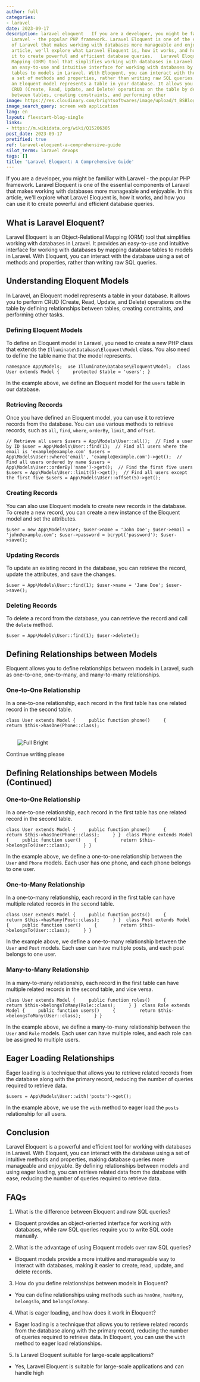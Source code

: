 ```yaml
---
author: full
categories:
- laravel
date: 2023-09-17
description: laravel eloquent   If you are a developer, you might be familiar with
  Laravel - the popular PHP framework. Laravel Eloquent is one of the essential components
  of Laravel that makes working with databases more manageable and enjoyable. In this
  article, we'll explore what Laravel Eloquent is, how it works, and how you can use
  it to create powerful and efficient database queries.   Laravel Eloquent is an Object-Relational
  Mapping (ORM) tool that simplifies working with databases in Laravel. It provides
  an easy-to-use and intuitive interface for working with databases by mapping database
  tables to models in Laravel. With Eloquent, you can interact with the database using
  a set of methods and properties, rather than writing raw SQL queries.   In Laravel,
  an Eloquent model represents a table in your database. It allows you to perform
  CRUD (Create, Read, Update, and Delete) operations on the table by defining relationships
  between tables, creating constraints, and performing other
image: https://res.cloudinary.com/brightsoftwares/image/upload/t_BSBlogImage/v1/brightsoftwares.com.blog/7SDoly3FV_0
image_search_query: screen web application
lang: en
layout: flexstart-blog-single
links:
- https://m.wikidata.org/wiki/Q15206305
post_date: 2023-09-17
pretified: true
ref: laravel-eloquent-a-comprehensive-guide
silot_terms: laravel devops
tags: []
title: 'Laravel Eloquent: A Comprehensive Guide'
---
```



If you are a developer, you might be familiar with Laravel - the popular PHP framework. Laravel Eloquent is one of the essential components of Laravel that makes working with databases more manageable and enjoyable. In this article, we'll explore what Laravel Eloquent is, how it works, and how you can use it to create powerful and efficient database queries.

## What is Laravel Eloquent?

Laravel Eloquent is an Object-Relational Mapping (ORM) tool that simplifies working with databases in Laravel. It provides an easy-to-use and intuitive interface for working with databases by mapping database tables to models in Laravel. With Eloquent, you can interact with the database using a set of methods and properties, rather than writing raw SQL queries.

## Understanding Eloquent Models

In Laravel, an Eloquent model represents a table in your database. It allows you to perform CRUD (Create, Read, Update, and Delete) operations on the table by defining relationships between tables, creating constraints, and performing other tasks.

### Defining Eloquent Models

To define an Eloquent model in Laravel, you need to create a new PHP class that extends the `Illuminate\Database\Eloquent\Model` class. You also need to define the table name that the model represents.



`namespace App\Models;  use Illuminate\Database\Eloquent\Model;  class User extends Model {     protected $table = 'users'; }`

In the example above, we define an Eloquent model for the `users` table in our database.

### Retrieving Records

Once you have defined an Eloquent model, you can use it to retrieve records from the database. You can use various methods to retrieve records, such as `all`, `find`, `where`, `orderBy`, `limit`, and `offset`.



`// Retrieve all users $users = App\Models\User::all();  // Find a user by ID $user = App\Models\User::find(1);  // Find all users where the email is 'example@example.com' $users = App\Models\User::where('email', 'example@example.com')->get();  // Find all users ordered by name $users = App\Models\User::orderBy('name')->get();  // Find the first five users $users = App\Models\User::limit(5)->get();  // Find all users except the first five $users = App\Models\User::offset(5)->get();`

### Creating Records

You can also use Eloquent models to create new records in the database. To create a new record, you can create a new instance of the Eloquent model and set the attributes.



`$user = new App\Models\User; $user->name = 'John Doe'; $user->email = 'john@example.com'; $user->password = bcrypt('password'); $user->save();`

### Updating Records

To update an existing record in the database, you can retrieve the record, update the attributes, and save the changes.



`$user = App\Models\User::find(1); $user->name = 'Jane Doe'; $user->save();`

### Deleting Records

To delete a record from the database, you can retrieve the record and call the `delete` method.



`$user = App\Models\User::find(1); $user->delete();`

## Defining Relationships between Models

Eloquent allows you to define relationships between models in Laravel, such as one-to-one, one-to-many, and many-to-many relationships.

### One-to-One Relationship

In a one-to-one relationship, each record in the first table has one related record in the second table.



`class User extends Model {     public function phone()     {         return $this->hasOne(Phone::class);`
   

![](data:image/svg+xml,%3csvg%20xmlns=%27http://www.w3.org/2000/svg%27%20version=%271.1%27%20width=%2730%27%20height=%2730%27/%3e)![Full Bright](https://chat.openai.com/_next/image?url=https%3A%2F%2Flh3.googleusercontent.com%2Fa%2FAGNmyxZW1bm17GGxeKnZvNIeq9WloDUSy05B9sX8lC4X6Q%3Ds96-c&w=64&q=75)

Continue writing please

## Defining Relationships between Models (Continued)

### One-to-One Relationship

In a one-to-one relationship, each record in the first table has one related record in the second table.



`class User extends Model {     public function phone()     {         return $this->hasOne(Phone::class);     } }  class Phone extends Model {     public function user()     {         return $this->belongsTo(User::class);     } }`

In the example above, we define a one-to-one relationship between the `User` and `Phone` models. Each user has one phone, and each phone belongs to one user.

### One-to-Many Relationship

In a one-to-many relationship, each record in the first table can have multiple related records in the second table.



`class User extends Model {     public function posts()     {         return $this->hasMany(Post::class);     } }  class Post extends Model {     public function user()     {         return $this->belongsTo(User::class);     } }`

In the example above, we define a one-to-many relationship between the `User` and `Post` models. Each user can have multiple posts, and each post belongs to one user.

### Many-to-Many Relationship

In a many-to-many relationship, each record in the first table can have multiple related records in the second table, and vice versa.



`class User extends Model {     public function roles()     {         return $this->belongsToMany(Role::class);     } }  class Role extends Model {     public function users()     {         return $this->belongsToMany(User::class);     } }`

In the example above, we define a many-to-many relationship between the `User` and `Role` models. Each user can have multiple roles, and each role can be assigned to multiple users.

## Eager Loading Relationships

Eager loading is a technique that allows you to retrieve related records from the database along with the primary record, reducing the number of queries required to retrieve data.



`$users = App\Models\User::with('posts')->get();`

In the example above, we use the `with` method to eager load the `posts` relationship for all users.

## Conclusion

Laravel Eloquent is a powerful and efficient tool for working with databases in Laravel. With Eloquent, you can interact with the database using a set of intuitive methods and properties, making database queries more manageable and enjoyable. By defining relationships between models and using eager loading, you can retrieve related data from the database with ease, reducing the number of queries required to retrieve data.

## FAQs

1.  What is the difference between Eloquent and raw SQL queries?

-   Eloquent provides an object-oriented interface for working with databases, while raw SQL queries require you to write SQL code manually.

2.  What is the advantage of using Eloquent models over raw SQL queries?

-   Eloquent models provide a more intuitive and manageable way to interact with databases, making it easier to create, read, update, and delete records.

3.  How do you define relationships between models in Eloquent?

-   You can define relationships using methods such as `hasOne`, `hasMany`, `belongsTo`, and `belongsToMany`.

4.  What is eager loading, and how does it work in Eloquent?

-   Eager loading is a technique that allows you to retrieve related records from the database along with the primary record, reducing the number of queries required to retrieve data. In Eloquent, you can use the `with` method to eager load relationships.

5.  Is Laravel Eloquent suitable for large-scale applications?

-   Yes, Laravel Eloquent is suitable for large-scale applications and can handle high
